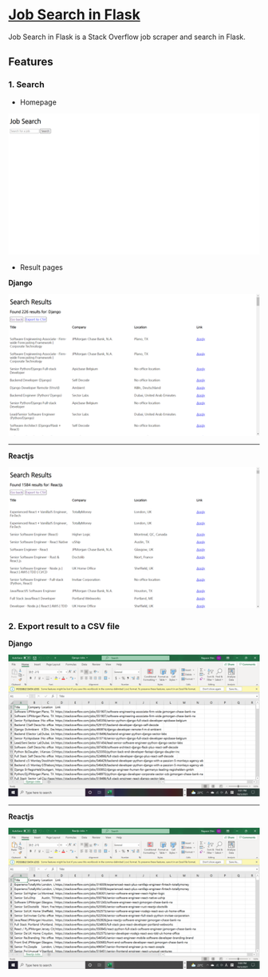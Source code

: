 # [Job Search in Flask](https://job-search-in-flask.herokuapp.com/)

Job Search in Flask is a Stack Overflow job scraper and search in Flask.

## Features

### 1. Search

- Homepage

![Homepage](https://github.com/nayeonshin/job-search-in-flask/blob/main/assets/home.png)

- Result pages

**Django**

![Django result page](https://github.com/nayeonshin/job-search-in-flask/blob/main/assets/django-result.png)

---

**Reactjs**

![Reactjs result](https://github.com/nayeonshin/job-search-in-flask/blob/main/assets/reactjs-result.png)

### 2. Export result to a CSV file

**Django**

![Django CSV](https://github.com/nayeonshin/job-search-in-flask/blob/main/assets/django-csv.png)

---

**Reactjs**

![Reactjs CSV](https://github.com/nayeonshin/job-search-in-flask/blob/main/assets/reactjs-csv.png)